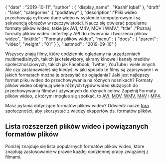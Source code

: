 {
  "date" : "2019-10-11",
  "author" : {
    "display_name" : "Kashif Iqbal"
},
  "draft" : "false",
  "categories" :[ "podstawy" ],
  "description":"Pliki wideo przechowują cyfrowe dane wideo w systemie komputerowym i są sekwencją obrazów w rzeczywistości. Naucz się otwierać popularne formaty plików wideo, takie jak AVI, M4V, MOV i WMV.",
  "title" :"Poznaj formaty plików wideo i interfejsy API do otwierania i tworzenia plików wideo",
  "linktitle" : "Formaty plików wideo",
  "menu" : {
    "docs" : {
      "parent" : "video",
      "weight" : "01"
}
},
  "lastmod" : "2019-09-10"
}

Wszyscy znają filmy, które codziennie oglądamy na urządzeniach multimedialnych, takich jak telewizory, ekrany kinowe i kanały mediów społecznościowych, takich jak Facebook, Twitter, YouTube i wiele innych. Ale czy zastanawiałeś się kiedyś, w jaki sposób te filmy są zapisywane i w jakich formatach można je przesyłać do oglądania? Jaki jest najlepszy format pliku wideo do przechowywania na różnych nośnikach? Formaty plików wideo obejmują wiele różnych typów wideo służących do przechowywania filmów i używanych do różnych celów. Zapełnij Formaty plików wideo, z którymi mogłeś się spotkać, to [AVI](/pl/video/avi/), [MOV](/pl/video/mov/), [WMV](/pl/video/wmv/), [M4V](/pl/video/m4v/) i [MP4](/pl/video/mp4/).

Masz pytania dotyczące formatów plików wideo? Odwiedź nasze [fora](https://forum.fileformat.com/c/video/27) społeczności, aby skorzystać z wiedzy ekspertów ds. formatów plików.


## Lista rozszerzeń plików wideo i powiązanych formatów plików

Poniżej znajduje się lista popularnych formatów plików wideo, które znajdują zastosowanie w prawie każdej codziennej pracy związanej z filmami.

